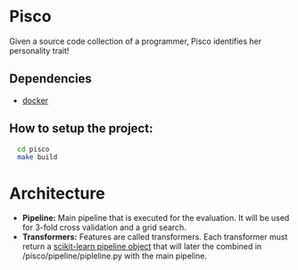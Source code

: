 # Pisco

Given a source code collection of a programmer, Pisco identifies her personality trait!

## Dependencies
* [docker](https://www.docker.com/)

## How to setup the project:
``` bash
  cd pisco
  make build
```
# Architecture
* **Pipeline:** Main pipeline that is executed for the evaluation. It will be used for 3-fold cross validation and a grid search.
* **Transformers:** Features are called transformers. Each transformer must return a [scikit-learn pipeline object](http://scikit-learn.org/stable/modules/generated/sklearn.pipeline.Pipeline.html) that will later the combined in /pisco/pipeline/pipleline.py with the main pipeline.



